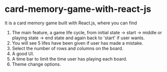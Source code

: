 # card-memory-game-with-react-js
It is a card memory game built with React.js, where you can find
1. The main feature, a game life cycle, from initial state -> start -> middle or playing state -> end state and again back to 'start' if user wants. 
2. You will see 5 lifes have been given if user has made a mistake. 
3. Select the number of rows and columns on the board.
4. A good UI.
5. A time bar to limit the time user has playing each board. 
6. Theme change options.

